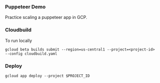 ### Puppeteer Demo
Practice scaling a puppeteer app in GCP.

### Cloudbuild

To run locally

```
gcloud beta builds submit --region=us-central1 --project=<project-id> --config cloudbuild.yaml
```

### Deploy 

```
gcloud app deploy --project $PROJECT_ID
```
